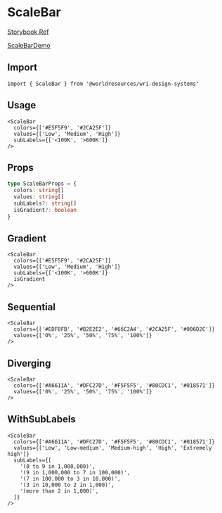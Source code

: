 # ScaleBar

[Storybook Ref](https://wri.github.io/wri-design-systems/?path=/docs/geospatial-legends-scale-bar--docs)

[ScaleBarDemo](https://github.com/wri/wri-design-systems/blob/main/src/components/Geospatial/Legends/ScaleBar/ScaleBarDemo.tsx)

## Import

```tsx
import { ScaleBar } from '@worldresources/wri-design-systems'
```

## Usage

```tsx
<ScaleBar
  colors={['#E5F5F9', '#2CA25F']}
  values={['Low', 'Medium', 'High']}
  subLabels={['<100K', '>600K']}
/>
```

## Props

```ts
type ScaleBarProps = {
  colors: string[]
  values: string[]
  subLabels?: string[]
  isGradient?: boolean
}
```

## Gradient

```tsx
<ScaleBar
  colors={['#E5F5F9', '#2CA25F']}
  values={['Low', 'Medium', 'High']}
  subLabels={['<100K', '>600K']}
  isGradient
/>
```

## Sequential

```tsx
<ScaleBar
  colors={['#EDF8FB', '#B2E2E2', '#66C2A4', '#2CA25F', '#006D2C']}
  values={['0%', '25%', '50%', '75%', '100%']}
/>
```

## Diverging

```tsx
<ScaleBar
  colors={['#A6611A', '#DFC27D', '#F5F5F5', '#80CDC1', '#018571']}
  values={['0%', '25%', '50%', '75%', '100%']}
/>
```

## WithSubLabels

```tsx
<ScaleBar
  colors={['#A6611A', '#DFC27D', '#F5F5F5', '#80CDC1', '#018571']}
  values={['Low', 'Low-medium', 'Medium-high', 'High', 'Extremely high']}
  subLabels={[
    '(0 to 9 in 1,000,000)',
    '(9 in 1,000,000 to 7 in 100,000)',
    '(7 in 100,000 to 3 in 10,000)',
    '(3 in 10,000 to 2 in 1,000)',
    '(more than 2 in 1,000)',
  ]}
/>
```
